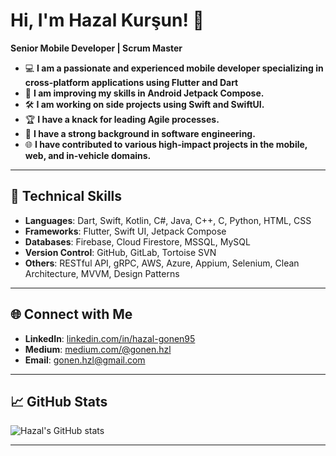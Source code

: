 # Hi, I'm Hazal Kurşun! 👋

**Senior Mobile Developer | Scrum Master**

- 💻 **I am a passionate and experienced mobile developer specializing in cross-platform applications using Flutter and Dart**
- 🚀 **I am improving my skills in Android Jetpack Compose.**
- 🛠 **I am working on side projects using Swift and SwiftUI.**
- 🏆 **I have a knack for leading Agile processes.**
- 🧠 **I have a strong background in software engineering.**
- 🌐 **I have contributed to various high-impact projects in the mobile, web, and in-vehicle domains.**

---

## 🔧 **Technical Skills**

- **Languages**: Dart, Swift, Kotlin, C#, Java, C++, C, Python, HTML, CSS
- **Frameworks**: Flutter, Swift UI, Jetpack Compose
- **Databases**: Firebase, Cloud Firestore, MSSQL, MySQL
- **Version Control**: GitHub, GitLab, Tortoise SVN
- **Others**: RESTful API, gRPC, AWS, Azure, Appium, Selenium, Clean Architecture, MVVM, Design Patterns

---

## 🌐 **Connect with Me**

- **LinkedIn**: [linkedin.com/in/hazal-gonen95](https://www.linkedin.com/in/hazal-gonen95/)
- **Medium**: [medium.com/@gonen.hzl](https://medium.com/@gonen.hzl)
- **Email**: gonen.hzl@gmail.com

---

## 📈 **GitHub Stats**
![Hazal's GitHub stats](https://github-readme-stats.vercel.app/api?username=hzlgnn&show_icons=true&theme=radical)

---
